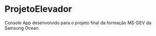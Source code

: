 # ProjetoElevador
Console App desenvolvido para o projeto final da formação MS-DEV da Samsung Ocean.
